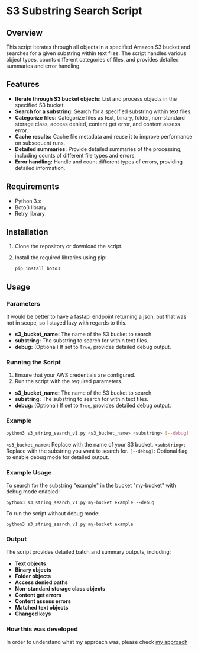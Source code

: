 # S3 Substring Search Script

## Overview

This script iterates through all objects in a specified Amazon S3 bucket and searches for a given substring within text files. The script handles various object types, counts different categories of files, and provides detailed summaries and error handling.

## Features

- **Iterate through S3 bucket objects:** List and process objects in the specified S3 bucket.
- **Search for a substring:** Search for a specified substring within text files.
- **Categorize files:** Categorize files as text, binary, folder, non-standard storage class, access denied, content get error, and content assess error.
- **Cache results:** Cache file metadata and reuse it to improve performance on subsequent runs.
- **Detailed summaries:** Provide detailed summaries of the processing, including counts of different file types and errors.
- **Error handling:** Handle and count different types of errors, providing detailed information.

## Requirements

- Python 3.x
- Boto3 library
- Retry library

## Installation

1. Clone the repository or download the script.
2. Install the required libraries using pip:

    `pip install boto3`

## Usage

### Parameters

It would be better to have a fastapi endpoint returning a json, but that was not in scope, so I stayed lazy with regards to this.

- **s3_bucket_name:** The name of the S3 bucket to search.
- **substring:** The substring to search for within text files.
- **debug:** (Optional) If set to `True`, provides detailed debug output.

### Running the Script

1. Ensure that your AWS credentials are configured.
2. Run the script with the required parameters.

- **s3_bucket_name:** The name of the S3 bucket to search.
- **substring:** The substring to search for within text files.
- **debug:** (Optional) If set to `True`, provides detailed debug output.

### Example

```bash
python3 s3_string_search_v1.py <s3_bucket_name> <substring> [--debug]
```

`<s3_bucket_name>`: Replace with the name of your S3 bucket.
`<substring>`: Replace with the substring you want to search for.
`[--debug]`: Optional flag to enable debug mode for detailed output.

### Example Usage

To search for the substring "example" in the bucket "my-bucket" with debug mode enabled:

```
python3 s3_string_search_v1.py my-bucket example --debug
```

To run the script without debug mode:

```
python3 s3_string_search_v1.py my-bucket example
```

### Output

The script provides detailed batch and summary outputs, including:

- **Text objects**
- **Binary objects**
- **Folder objects**
- **Access denied paths**
- **Non-standard storage class objects**
- **Content get errors**
- **Content assess errors**
- **Matched text objects**
- **Changed keys**

### How this was developed
In order to understand what my approach was, please check [my approach](https://github.com/DarkZatarra/limehome_s3_challenge/DanielsApproach.MD)

